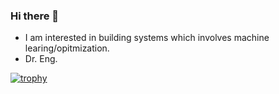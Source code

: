 ### Hi there 👋

 - I am interested in building systems which involves machine learing/opitmization.
 - Dr. Eng.

[![trophy](https://github-profile-trophy.vercel.app/?username=uidilr)](https://github.com/ryo-ma/github-profile-trophy)



<!--
**uidilr/uidilr** is a ✨ _special_ ✨ repository because its `README.md` (this file) appears on your GitHub profile.


![GitHub Langs](https://github-readme-stats.vercel.app/api/top-langs/?username=uidilr&layout=compact&theme=solarized-dark)

![GitHub Stats](https://github-readme-stats.vercel.app/api?username=uidilr&show_icons=true&theme=solarized-dark)

Here are some ideas to get you started:

- 🔭 I’m currently working on ...
- 🌱 I’m currently learning ...
- 👯 I’m looking to collaborate on ...
- 🤔 I’m looking for help with ...
- 💬 Ask me about ...
- 📫 How to reach me: ...
- 😄 Pronouns: ...
- ⚡ Fun fact: ...
-->

